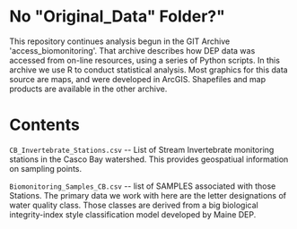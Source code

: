 # No "Original_Data" Folder?"

This repository continues analysis begun in the GIT Archive
'access_biomonitoring'.  That archive describes how DEP data was accessed 
from on-line resources, using a series of Python scripts. In this archive
we use R to conduct statistical analysis. Most graphics for this data source are
maps, and were developed in ArcGIS. Shapefiles and map products are available
in the other archive.

# Contents

`CB_Invertebrate_Stations.csv`  -- List of Stream Invertebrate monitoring stations
    in the Casco Bay watershed.  This provides geospatiual information on
    sampling points.

`Biomonitoring_Samples_CB.csv` -- list of SAMPLES associated with those Stations.
    The primary data we work with here are the letter designations of water
    quality class.  Those classes are derived from a big biological
    integrity-index style classification model developed by Maine DEP.

